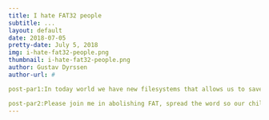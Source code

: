 ```yaml
--- 
title: I hate FAT32 people 
subtitle: ...
layout: default 
date: 2018-07-05
pretty-date: July 5, 2018 
img: i-hate-fat32-people.png
thumbnail: i-hate-fat32-people.png
author: Gustav Dyrssen 
author-url: #

post-par1:In today world we have new filesystems that allows us to save larger files. Features like journaling gives us better corruption resistant memorys. Things like this are standard in modern filesystems. Yet you have FAT that lingers as an old horse begging to be put out of it's misery.

post-par2:Please join me in abolishing FAT, spread the word so our children may never see FAT and the horror it brings. 
---
```

